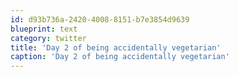 ```yaml
---
id: d93b736a-2420-4008-8151-b7e3854d9639
blueprint: text
category: twitter
title: 'Day 2 of being accidentally vegetarian'
caption: 'Day 2 of being accidentally vegetarian'
---
```

